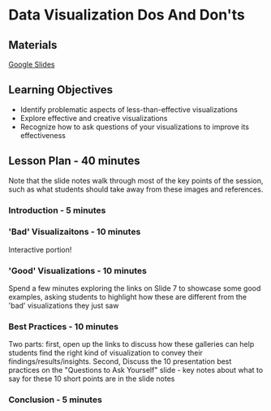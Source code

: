 # Data Visualization Dos And Don'ts

## Materials

[Google Slides](https://docs.google.com/presentation/d/1GhNaSn7AqOySILD_5ZM1JnTncsHn0Z3XgbLTcCDV0ds/edit?usp=sharing)

## Learning Objectives

- Identify problematic aspects of less-than-effective visualizations
- Explore effective and creative visualizations
- Recognize how to ask questions of your visualizations to improve its effectiveness

## Lesson Plan - 40 minutes

Note that the slide notes walk through most of the key points of the session, such as what students should take away from these images and references.

### Introduction - 5 minutes

### 'Bad' Visualizaitons - 10 minutes

Interactive portion!

### 'Good' Visualizations - 10 minutes

Spend a few minutes exploring the links on Slide 7 to showcase some good examples, asking students to highlight how these are different from the 'bad' visualizations they just saw

### Best Practices - 10 minutes

Two parts: first, open up the links to discuss how these galleries can help students find the right kind of visualization to convey their findings/results/insights. Second, Discuss the 10 presentation best practices on the "Questions to Ask Yourself" slide - key notes about what to say for these 10 short points are in the slide notes

### Conclusion - 5 minutes
